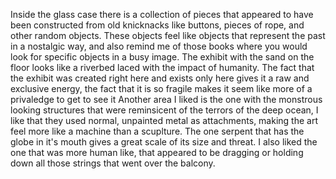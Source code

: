 Inside the glass case there is a collection of pieces that appeared to have been constructed from old knicknacks like buttons, pieces of rope, and other random objects. These objects feel like objects that represent the past in a nostalgic way, and also remind me of those books where you would look for specific objects in a busy image.
The exhibit with the sand on the floor looks like a riverbed laced with the impact of humanity. The fact that the exhibit was created right here and exists only here gives it a raw and exclusive energy, the fact that it is so fragile makes it seem like more of a privaledge to get to see it
Another area I liked is the one with the monstrous looking structures that were reminsicent of the terrors of the deep ocean, I like that they used normal, unpainted metal as attachments, making the art feel more like a machine than a scuplture. The one serpent that has the globe in it's mouth gives a great scale of its size and threat. I also liked the one that was more human like, that appeared to be dragging or holding down all those strings that went over the balcony.
